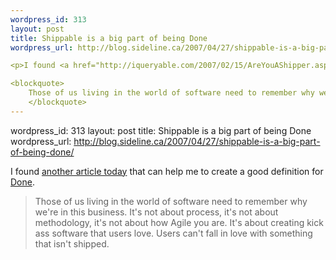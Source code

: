 ```yaml
--- 
wordpress_id: 313
layout: post
title: Shippable is a big part of being Done
wordpress_url: http://blog.sideline.ca/2007/04/27/shippable-is-a-big-part-of-being-done/

<p>I found <a href="http://iqueryable.com/2007/02/15/AreYouAShipper.aspx">another article today</a> that can help me to create a good definition for <a href="http://blog.sideline.ca/2007/04/08/what-does-done-mean/">Done</a>.</p>

<blockquote>
	Those of us living in the world of software need to remember why we're in this business.  It's not about process, it's not about methodology, it's not about how Agile you are. It's about creating kick ass software that users love.  Users can't fall in love with something that isn't shipped.
	</blockquote>
--- 
```

wordpress_id: 313
layout: post
title: Shippable is a big part of being Done
wordpress_url: http://blog.sideline.ca/2007/04/27/shippable-is-a-big-part-of-being-done/

<p>I found <a href="http://iqueryable.com/2007/02/15/AreYouAShipper.aspx">another article today</a> that can help me to create a good definition for <a href="http://blog.sideline.ca/2007/04/08/what-does-done-mean/">Done</a>.</p>

<blockquote>
	Those of us living in the world of software need to remember why we're in this business.  It's not about process, it's not about methodology, it's not about how Agile you are. It's about creating kick ass software that users love.  Users can't fall in love with something that isn't shipped.
	</blockquote>
